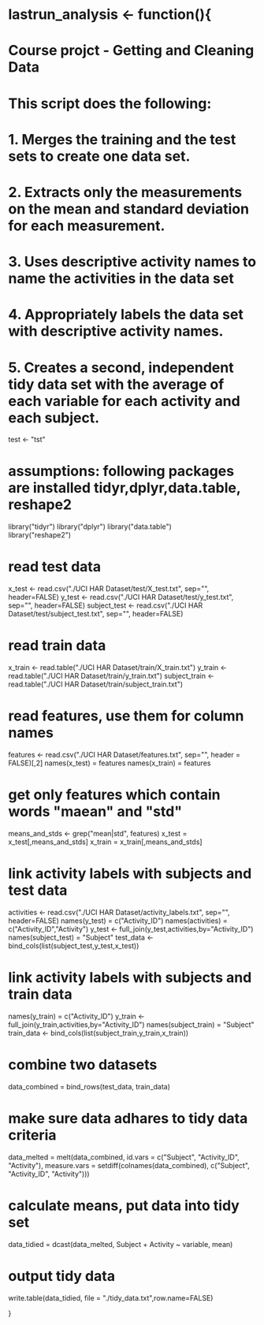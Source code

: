 # lastrun_analysis <- function(){
  # Course projct - Getting and Cleaning Data  
  # This script does the following:
  # 1. Merges the training and the test sets to create one data set.
  # 2. Extracts only the measurements on the mean and standard deviation for each measurement.
  # 3. Uses descriptive activity names to name the activities in the data set
  # 4. Appropriately labels the data set with descriptive activity names.
  # 5. Creates a second, independent tidy data set with the average of each variable for each activity and each subject.
  test <- "tst"
  # assumptions: following packages are installed tidyr,dplyr,data.table, reshape2
  library("tidyr")
  library("dplyr")
  library("data.table")  
  library("reshape2")
  
  # read test data
  x_test <- read.csv("./UCI HAR Dataset/test/X_test.txt", sep="", header=FALSE)
  y_test <- read.csv("./UCI HAR Dataset/test/y_test.txt", sep="", header=FALSE)
  subject_test <- read.csv("./UCI HAR Dataset/test/subject_test.txt", sep="", header=FALSE)
  # read train data
  x_train <- read.table("./UCI HAR Dataset/train/X_train.txt")
  y_train <- read.table("./UCI HAR Dataset/train/y_train.txt")
  subject_train <- read.table("./UCI HAR Dataset/train/subject_train.txt")
  
  # read features, use them for column names
  features <- read.csv("./UCI HAR Dataset/features.txt", sep="", header = FALSE)[,2]
  names(x_test) = features
  names(x_train) = features
  # get only features which contain words "maean" and "std"
  means_and_stds <- grep("mean|std", features)
  x_test = x_test[,means_and_stds]
  x_train = x_train[,means_and_stds]
  
  # link activity labels with subjects and test data
  activities <- read.csv("./UCI HAR Dataset/activity_labels.txt", sep="", header=FALSE)
  names(y_test) = c("Activity_ID")
  names(activities) = c("Activity_ID","Activity")
  y_test <- full_join(y_test,activities,by="Activity_ID")
  names(subject_test) = "Subject"
  test_data <- bind_cols(list(subject_test,y_test,x_test))
  
  # link activity labels with subjects and train data
  names(y_train) = c("Activity_ID")
  y_train <- full_join(y_train,activities,by="Activity_ID")
  names(subject_train) = "Subject"
  train_data <- bind_cols(list(subject_train,y_train,x_train))
  
  # combine two datasets 
  data_combined = bind_rows(test_data, train_data)
  
  # make sure data adhares to tidy data criteria
  data_melted = melt(data_combined, 
                     id.vars = c("Subject", "Activity_ID", "Activity"), 
                     measure.vars = setdiff(colnames(data_combined), c("Subject", "Activity_ID", "Activity")))
 
  # calculate means, put data into tidy set
  data_tidied   = dcast(data_melted, Subject + Activity ~ variable, mean)
  
  # output tidy data 
  write.table(data_tidied, file = "./tidy_data.txt",row.name=FALSE)
  
}
